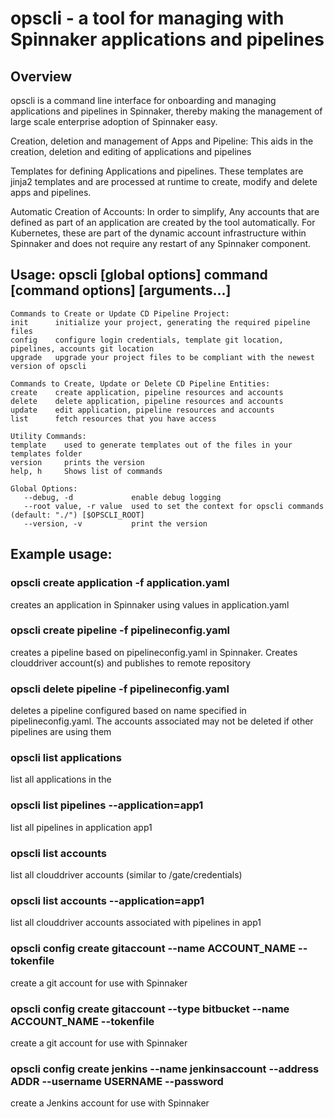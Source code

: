 # opscli - a tool for managing with Spinnaker applications and pipelines

## Overview 

opscli is a command line interface for onboarding and managing applications and  pipelines in Spinnaker, thereby making the management of large scale enterprise adoption of Spinnaker easy. 

Creation, deletion and management of Apps and Pipeline: This aids in the creation, deletion and editing of applications and pipelines

Templates for defining Applications and pipelines. These templates are jinja2 templates and are  processed at runtime to create, modify and delete apps and pipelines.  

Automatic Creation of Accounts: In order to simplify, Any accounts that are defined as part of an application are created by the tool automatically. For Kubernetes, these are part of the dynamic account infrastructure within Spinnaker and does not require any restart of any Spinnaker component. 

## Usage: opscli [global options] command [command options] [arguments...]

```
Commands to Create or Update CD Pipeline Project:
init      initialize your project, generating the required pipeline files
config    configure login credentials, template git location, pipelines, accounts git location
upgrade   upgrade your project files to be compliant with the newest version of opscli

Commands to Create, Update or Delete CD Pipeline Entities:
create    create application, pipeline resources and accounts
delete    delete application, pipeline resources and accounts
update    edit application, pipeline resources and accounts
list      fetch resources that you have access

Utility Commands:
template    used to generate templates out of the files in your templates folder
version     prints the version
help, h     Shows list of commands

Global Options:
   --debug, -d             enable debug logging
   --root value, -r value  used to set the context for opscli commands (default: "./") [$OPSCLI_ROOT]
   --version, -v           print the version

```

## Example usage:
### opscli create application -f application.yaml 
creates an application in Spinnaker using values in application.yaml 

### opscli create pipeline -f pipelineconfig.yaml
creates a pipeline based on pipelineconfig.yaml in Spinnaker. Creates clouddriver account(s) and publishes to remote repository

### opscli delete pipeline -f pipelineconfig.yaml 
deletes a pipeline configured based on name specified in pipelineconfig.yaml. The accounts associated may not be deleted if other pipelines are using them

### opscli list applications 
list all applications in the 

### opscli list pipelines --application=app1
list all pipelines in application app1 

### opscli list accounts 
list all clouddriver accounts (similar to /gate/credentials)

### opscli list accounts --application=app1 
list all clouddriver accounts associated with pipelines in app1 

### opscli config create gitaccount --name ACCOUNT_NAME --tokenfile <file>
create a git account for use with Spinnaker 

### opscli config create gitaccount --type bitbucket --name ACCOUNT_NAME --tokenfile <file>
create a git account for use with Spinnaker 

### opscli config create jenkins --name jenkinsaccount --address ADDR --username USERNAME --password 
create a Jenkins account for use with Spinnaker

